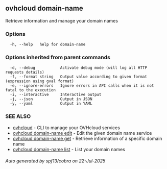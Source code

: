 ## ovhcloud domain-name

Retrieve information and manage your domain names

### Options

```
  -h, --help   help for domain-name
```

### Options inherited from parent commands

```
  -d, --debug           Activate debug mode (will log all HTTP requests details)
  -f, --format string   Output value according to given format (expression using gval format)
  -e, --ignore-errors   Ignore errors in API calls when it is not fatal to the execution
  -i, --interactive     Interactive output
  -j, --json            Output in JSON
  -y, --yaml            Output in YAML
```

### SEE ALSO

* [ovhcloud](ovhcloud.md)	 - CLI to manage your OVHcloud services
* [ovhcloud domain-name edit](ovhcloud_domain-name_edit.md)	 - Edit the given domain name service
* [ovhcloud domain-name get](ovhcloud_domain-name_get.md)	 - Retrieve information of a specific domain name
* [ovhcloud domain-name list](ovhcloud_domain-name_list.md)	 - List your domain names

###### Auto generated by spf13/cobra on 22-Jul-2025
